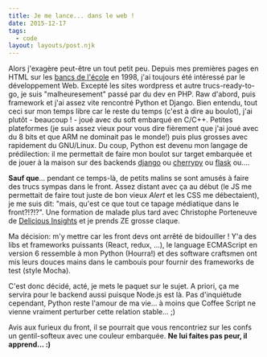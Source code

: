 ```yaml
---
title: Je me lance... dans le web !
date: 2015-12-17
tags:
  - code
layout: layouts/post.njk
---
```


Alors j'exagère peut-être un tout petit peu. Depuis mes premières pages en HTML sur les [bancs de l'école](https://www.enseirb-matmeca.fr/fr) en 1998, j'ai toujours été intéressé par le développement Web. Excepté les sites wordpress et autre trucs-ready-to-go, je suis "malheuresement" passé par du dev en PHP. Raw d'abord, puis framework et j'ai assez vite rencontré Python et Django. Bien entendu, tout ceci sur mon temps libre car le reste du temps (c'est à dire au boulot), j'ai plutôt - beaucoup ! - joué avec du soft embarqué en C/C++. Petites plateformes (je suis assez vieux pour vous dire fièrement que j'ai joué avec du 8 bits et que ARM ne dominait pas le monde!) puis plus grosses avec rapidement du GNU/Linux. Du coup, Python est devenu mon langage de prédilection: il me permettait de faire mon boulot sur target embarquée et de jouer à la maison sur des backends [django](https://www.djangoproject.com/) ou [cherrypy](https://docs.cherrypy.dev) ou [flask](https://palletsprojects.com/p/flask/) ou....

**Sauf que**... pendant ce temps-là, de petits malins se sont amusés à faire des trucs sympas dans le front. Assez distant avec ça au début (le JS me permettait de faire tout juste de bon vieux _Alert_ et les CSS me débectaient), je me suis dit: "mais, qu'est ce que tout ce tapage médiatique dans le front?!?!?". Une formation de malade plus tard avec Christophe Porteneuve de [Delicious Insights](https://delicious-insights.com/) et je prends ZE grosse claque.

Ma décision: m'y mettre car les front devs ont arrêté de bidouiller ! Y'a des libs et frameworks puissants (React, redux, ...), le language ECMAScript en version 6 ressemble à mon Python (Hourra!) et des software craftsmen ont mis leurs douces mains dans le cambouis pour fournir des frameworks de test (style Mocha).

C'est donc décidé, acté, je mets le paquet sur le sujet. A priori, ça me servira pour le backend aussi puisque Node.js est là. Pas d'inquiétude cependant, Python reste l'amour de ma vie... à moins que Coffee Script ne vienne vraiment perturber cette relation stable... ;)

Avis aux furieux du front, il se pourrait que vous rencontriez sur les confs un gentil-softeux avec une couleur embarquée. **Ne lui faites pas peur, il apprend... :)**
